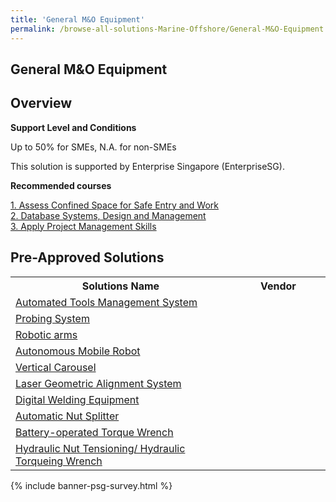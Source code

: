 ```yaml
---
title: 'General M&O Equipment'
permalink: /browse-all-solutions-Marine-Offshore/General-M&O-Equipment
---
```


## General M&O Equipment
## Overview

**Support Level and Conditions**

Up to 50% for SMEs, N.A. for non-SMEs

This solution is supported by Enterprise Singapore (EnterpriseSG).

**Recommended courses**



<a href='https://sfec.enterprisejobskills.gov.sg/Course_Internet/CourseDetail.aspx?CoursesReferenceNumber=TGS-2022016842'  target='_blank' rel='noopener'>1. Assess Confined Space for Safe Entry and Work</a><br>
<a href='https://sfec.enterprisejobskills.gov.sg/Course_Internet/CourseDetail.aspx?CoursesReferenceNumber=TGS-2021010419'  target='_blank' rel='noopener'>2. Database Systems, Design and Management</a><br>
<a href='https://sfec.enterprisejobskills.gov.sg/Course_Internet/CourseDetail.aspx?CoursesReferenceNumber=TGS-2011500682'  target='_blank' rel='noopener'>3. Apply Project Management Skills</a><br>

## Pre-Approved Solutions

<table>
<tr>
<th style='width: auto;'><b>Solutions Name</b></th>
<th style='width: 30%;'><b>Vendor</b></th>
</tr>
<tr>
<td><a href='/productivity-solutions-grant/solutionrepo/solution1384' target='_blank'>Automated Tools Management System</a><br></td>
<td></td>
</tr>
<tr>
<td><a href='/productivity-solutions-grant/solutionrepo/solution1386' target='_blank'>Probing System</a><br></td>
<td></td>
</tr>
<tr>
<td><a href='/productivity-solutions-grant/solutionrepo/solution1390' target='_blank'>Robotic arms</a><br></td>
<td></td>
</tr>
<tr>
<td><a href='/productivity-solutions-grant/solutionrepo/solution1393' target='_blank'>Autonomous Mobile Robot</a><br></td>
<td></td>
</tr>
<tr>
<td><a href='/productivity-solutions-grant/solutionrepo/solution1396' target='_blank'>Vertical Carousel</a><br></td>
<td></td>
</tr>
<tr>
<td><a href='/productivity-solutions-grant/solutionrepo/solution1399' target='_blank'>Laser Geometric Alignment System</a><br></td>
<td></td>
</tr>
<tr>
<td><a href='/productivity-solutions-grant/solutionrepo/solution1400' target='_blank'>Digital Welding Equipment </a><br></td>
<td></td>
</tr>
<tr>
<td><a href='/productivity-solutions-grant/solutionrepo/solution1403' target='_blank'>Automatic Nut Splitter</a><br></td>
<td></td>
</tr>
<tr>
<td><a href='/productivity-solutions-grant/solutionrepo/solution1404' target='_blank'>Battery-operated Torque Wrench</a><br></td>
<td></td>
</tr>
<tr>
<td><a href='/productivity-solutions-grant/solutionrepo/solution1406' target='_blank'>Hydraulic Nut Tensioning/ Hydraulic Torqueing Wrench</a><br></td>
<td></td>
</tr>
</table>

{% include banner-psg-survey.html %}
